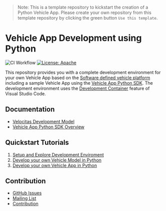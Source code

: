 > Note:
This is a template repository to kickstart the creation of a Python Vehicle App. Please create your own repository from this template repository by clicking the green button `Use this template`.

# Vehicle App Development using Python

![CI Workflow](https://github.com/softwaredefinedvehicle/vehicle-app-python-template/actions/workflows/ci.yml/badge.svg#branch=main)
[![License: Apache](https://img.shields.io/badge/License-Apache-yellow.svg)](http://www.apache.org/licenses/LICENSE-2.0)

This repository provides you with a complete development environment for your own Vehicle App based on the [Software defined vehicle platform](https://sdv.eclipse.org/) including a sample Vehicle App using the [Vehicle App Python SDK](https://github.com/SoftwareDefinedVehicle/vehicle-app-python-sdk). The development environment uses the [Development Container](https://code.visualstudio.com/docs/remote/create-dev-container#:~:text=%20Create%20a%20development%20container%20%201%20Path,additional%20software%20in%20your%20dev%20container.%20More%20) feature of Visual Studio Code.

## Documentation
* [Velocitas Development Model](https://github.com/SoftwareDefinedVehicle/velocitas-docs/blob/main/docs/development-model.md)
* [Vehicle App Python SDK Overview](https://github.com/SoftwareDefinedVehicle/velocitas-docs/blob/main/docs/python-sdk/python_vehicle_app_sdk_overview.md)

## Quickstart Tutorials
1. [Setup and Explore Development Enviroment](https://github.com/SoftwareDefinedVehicle/velocitas-docs/blob/main/docs/setup_and_explore_development_environment.md)
1. [Develop your own Vehicle Model in Python](https://github.com/SoftwareDefinedVehicle/velocitas-docs/blob/main/docs/python-sdk/tutorial_how_to_create_a_vehicle_model.md)
1. [Develop your own Vehicle App in Python](https://github.com/SoftwareDefinedVehicle/velocitas-docs/blob/main/docs/python-sdk/tutorial_how_to_create_a_vehicle_app.md)

## Contribution
- [GitHub Issues]()
- [Mailing List]()
- [Contribution](docs/contribution.md)
